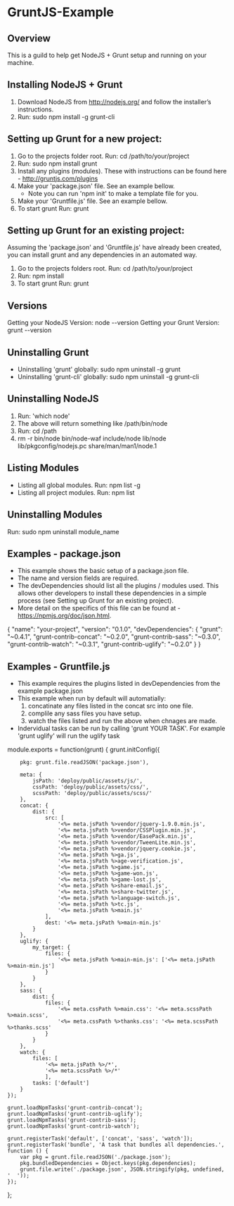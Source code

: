 GruntJS-Example
===============


Overview
-------------------------------------------
This is a guild to help get NodeJS + Grunt setup and running on your machine.


Installing NodeJS + Grunt
-------------------------------------------
1) Download NodeJS from http://nodejs.org/ and follow the installer’s instructions.
2) Run: sudo npm install -g grunt-cli


Setting up Grunt for a new project:
-------------------------------------------
1) Go to the projects folder root.  Run: cd /path/to/your/project
2) Run: sudo npm install grunt
3) Install any plugins (modules). These with instructions can be found here - http://gruntjs.com/plugins 
4) Make your 'package.json' file. See an example bellow.  
    - Note you can run 'npm init' to make a template file for you.
5) Make your 'Gruntfile.js' file. See an example bellow.  
6) To start grunt Run: grunt


Setting up Grunt for an existing project:
-------------------------------------------
Assuming the 'package.json' and 'Gruntfile.js' have already been created, you can install grunt and any dependencies in an automated way.

1) Go to the projects folders root.  Run: cd /path/to/your/project
2) Run: npm install
3) To start grunt Run: grunt


Versions
-------------------------------------------
Getting your NodeJS Version: node --version
Getting your Grunt Version: grunt --version


Uninstalling Grunt
-------------------------------------------
- Uninstalling 'grunt' globally: sudo npm uninstall -g grunt
- Uninstalling 'grunt-cli' globally: sudo npm uninstall -g grunt-cli


Uninstalling NodeJS
-------------------------------------------
1) Run: 'which node' 
2) The above will return something like /path/bin/node
3) Run: cd /path
4) rm -r bin/node bin/node-waf include/node lib/node lib/pkgconfig/nodejs.pc share/man/man1/node.1


Listing Modules
-------------------------------------------
- Listing all global modules. Run: npm list -g
- Listing all project modules. Run: npm list


Uninstalling Modules
-------------------------------------------
Run: sudo npm uninstall module_name


Examples - package.json
-------------------------------------------
- This example shows the basic setup of a package.json file.  
- The name and version fields are required.
- The devDependencies should list all the plugins / modules used.  This allows other developers to install these dependencies in a simple process (see Setting up Grunt for an existing project).
- More detail on the specifics of this file can be found at - https://npmjs.org/doc/json.html.  


{
  "name": "your-project",
  "version": "0.1.0",
  "devDependencies": {
    "grunt": "~0.4.1",
    "grunt-contrib-concat": "~0.2.0",
    "grunt-contrib-sass": "~0.3.0",
    "grunt-contrib-watch": "~0.3.1",
    "grunt-contrib-uglify": "~0.2.0"
  }
}


Examples - Gruntfile.js
-------------------------------------------
- This example requires the plugins listed in devDependencies from the example package.json
- This example when run by default will automatially:
    1) concatinate any files listed in the concat src into one file.
    2) complile any sass files you have setup.
    3) watch the files listed and run the above when chnages are made.
- Indervidual tasks can be run by calling 'grunt YOUR TASK'. For example 'grunt uglify' will run the uglify task


module.exports = function(grunt) {
    grunt.initConfig({

        pkg: grunt.file.readJSON('package.json'),

        meta: {
            jsPath: 'deploy/public/assets/js/',
            cssPath: 'deploy/public/assets/css/',
            scssPath: 'deploy/public/assets/scss/'
        },
        concat: {
            dist: {
                src: [
                    '<%= meta.jsPath %>vendor/jquery-1.9.0.min.js',
                    '<%= meta.jsPath %>vendor/CSSPlugin.min.js',
                    '<%= meta.jsPath %>vendor/EasePack.min.js',
                    '<%= meta.jsPath %>vendor/TweenLite.min.js',
                    '<%= meta.jsPath %>vendor/jquery.cookie.js',
                    '<%= meta.jsPath %>ga.js',
                    '<%= meta.jsPath %>age-verification.js',
                    '<%= meta.jsPath %>game.js',
                    '<%= meta.jsPath %>game-won.js',
                    '<%= meta.jsPath %>game-lost.js',
                    '<%= meta.jsPath %>share-email.js',
                    '<%= meta.jsPath %>share-twitter.js',
                    '<%= meta.jsPath %>language-switch.js',
                    '<%= meta.jsPath %>tc.js',
                    '<%= meta.jsPath %>main.js'
                ],
                dest: '<%= meta.jsPath %>main-min.js'
            }
        },
        uglify: {
            my_target: {
                files: {
                    '<%= meta.jsPath %>main-min.js': ['<%= meta.jsPath %>main-min.js']
                }
            }
        },
        sass: {
            dist: {
                files: {
                    '<%= meta.cssPath %>main.css': '<%= meta.scssPath %>main.scss',
                    '<%= meta.cssPath %>thanks.css': '<%= meta.scssPath %>thanks.scss'
                }
            }
        },
        watch: {
            files: [
                '<%= meta.jsPath %>/*',
                '<%= meta.scssPath %>/*'
                ],
            tasks: ['default']
        }
    });

    grunt.loadNpmTasks('grunt-contrib-concat');
    grunt.loadNpmTasks('grunt-contrib-uglify');
    grunt.loadNpmTasks('grunt-contrib-sass');
    grunt.loadNpmTasks('grunt-contrib-watch');

    grunt.registerTask('default', ['concat', 'sass', 'watch']);
    grunt.registerTask('bundle', 'A task that bundles all dependencies.', function () {
        var pkg = grunt.file.readJSON('./package.json');
        pkg.bundledDependencies = Object.keys(pkg.dependencies);
        grunt.file.write('./package.json', JSON.stringify(pkg, undefined, '  '));
    });
};

